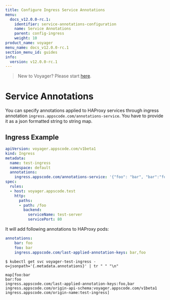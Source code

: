 ```yaml
---
title: Configure Ingress Service Annotations
menu:
  docs_v12.0.0-rc.1:
    identifier: service-annotations-configuration
    name: Service Annotations
    parent: config-ingress
    weight: 10
product_name: voyager
menu_name: docs_v12.0.0-rc.1
section_menu_id: guides
info:
  version: v12.0.0-rc.1
---
```


> New to Voyager? Please start [here](/docs/v12.0.0-rc.1/concepts/overview).

# Service Annotations

You can specify annotations applied to HAProxy services through ingress annotation `ingress.appscode.com/annotations-service`. You have to provide it as a json formatted string to string map.

## Ingress Example

```yaml
apiVersion: voyager.appscode.com/v1beta1
kind: Ingress
metadata:
  name: test-ingress
  namespace: default
  annotations:
    ingress.appscode.com/annotations-service: '{"foo": "bar", "bar":"foo"}'
spec:
  rules:
  - host: voyager.appscode.test
    http:
      paths:
      - path: /foo
        backend:
          serviceName: test-server
          servicePort: 80
```

It will add following annotations to HAProxy pods:

```yaml
annotations:
    bar: foo
    foo: bar
    ingress.appscode.com/last-applied-annotation-keys: bar,foo
```

```console
$ kubectl get svc voyager-test-ingress -o=jsonpath='{.metadata.annotations}' | tr " " "\n"

map[foo:bar
bar:foo
ingress.appscode.com/last-applied-annotation-keys:foo,bar
ingress.appscode.com/origin-api-schema:voyager.appscode.com/v1beta1
ingress.appscode.com/origin-name:test-ingress]
```